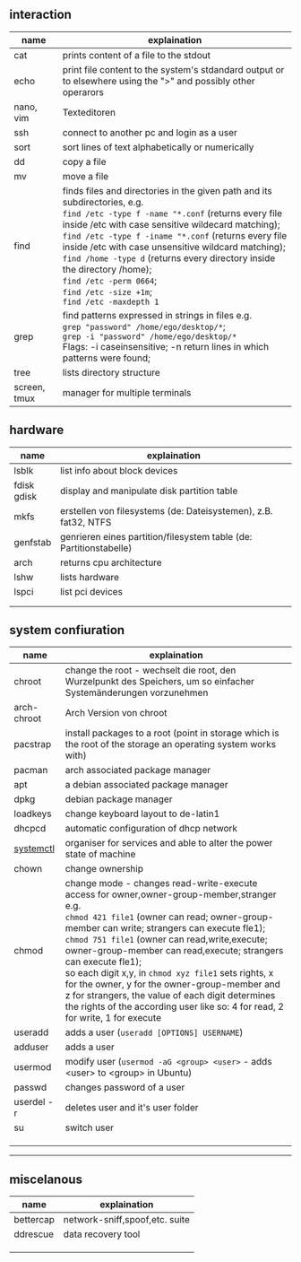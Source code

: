## interaction
|name|explaination|
|-|-|
|cat 			| prints content of a file to the stdout|
|echo 			| print file content to the system's stdandard output or to elsewhere using the ">" and possibly other operarors|
|nano, vim 		| Texteditoren |
|ssh 			| connect to another pc and login as a user|
|sort	 		| sort lines of text alphabetically or numerically|
|dd 			| copy a file|
|mv 			| move a file|
|find 			| finds files and directories in the given path and its subdirectories, e.g.</br>`find /etc -type f -name "*.conf` (returns every file inside /etc with case sensitive wildecard matching);</br>`find /etc -type f -iname "*.conf` (returns every file inside /etc with case unsensitive wildcard matching);</br>`find /home -type d` (returns every directory inside the directory /home);</br>`find /etc -perm 0664`;</br> `find /etc -size +1m`;</br>`find /etc -maxdepth 1`|
|grep 			| find patterns expressed in strings in files e.g.</br>`grep "password" /home/ego/desktop/*`;</br>`grep -i "password" /home/ego/desktop/*`</br>Flags: -i caseinsensitive; -n return lines in which patterns were found;|
|tree			| lists directory structure |
|screen, tmux 	| manager for multiple terminals|


## hardware
|name|explaination|
|-|-|
|lsblk			| list info about block devices|
|fdisk<br>gdisk	| display and manipulate disk partition table|
|mkfs 			| erstellen von filesystems (de: Dateisystemen), z.B. fat32, NTFS|
|genfstab 		| genrieren eines partition/filesystem table (de: Partitionstabelle)|
|arch 			|returns cpu architecture|
|lshw			| lists hardware|
|lspci			| list pci devices|
|				| |
|				| |

## system confiuration
|name|explaination|
|-|-|
|chroot		| change the root - wechselt die root, den Wurzelpunkt des Speichers, um so einfacher Systemänderungen vorzunehmen|
|arch-chroot| Arch Version von chroot|
|pacstrap	| install packages to a root (point in storage which is the root of the storage an operating system works with)|
|pacman		| arch associated package manager|
|apt		| a debian associated package manager|
|dpkg		| debian package manager|
|loadkeys	| change keyboard layout to de-latin1
|dhcpcd		| automatic configuration of dhcp network
|[systemctl](systemd\commands.md)| organiser for services and able to alter the power state of machine
|chown		| change ownership
|chmod		| change mode - changes read-write-execute access for owner,owner-group-member,stranger e.g.</br>`chmod 421 file1` (owner can read; owner-group-member can write; strangers can execute fle1);</br>`chmod 751 file1` (owner can read,write,execute; owner-group-member can read,execute; strangers can execute fle1);</br>so each digit x,y, in `chmod xyz file1` sets rights, x for the owner, y for the owner-group-member and z for strangers, the value of each digit determines the rights of the according user like so: 4 for read, 2 for write, 1 for execute |
|useradd	| adds a user (`useradd [OPTIONS] USERNAME`)|
|adduser	| adds a user|
|usermod	| modify user (`usermod -aG <group> <user>` - adds \<user> to \<group> in Ubuntu)|
|passwd		| changes password of a user|
|userdel -r | deletes user and it's user folder|
|su 		| switch user|
|			| |
|			| |
|			| |

---


miscelanous
---
|name|explaination|
|-|-|
|bettercap	| network-sniff,spoof,etc. suite|
|ddrescue 	| data recovery tool|
|			| |
|			| |
|			| |
